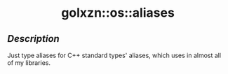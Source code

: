 <h1 align="center">golxzn::os::aliases</h1>

## __*Description*__

Just type aliases for C++ standard types' aliases, which uses in almost all of my libraries.
